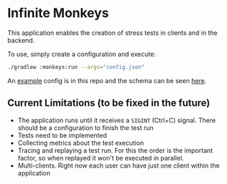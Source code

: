 # Infinite Monkeys

This application enables the creation of stress tests in clients and in the backend.

To use, simply create a configuration and execute:

```bash
./gradlew :monkeys:run --args="config.json"
```

An [example](example.json) config is in this repo and the schema can be seen [here](schema.json).

## Current Limitations (to be fixed in the future)

* The application runs until it receives a `SIGINT` (Ctrl+C) signal. There should be a configuration
  to finish the test run
* Tests need to be implemented
* Collecting metrics about the test execution
* Tracing and replaying a test run. For this the order is the important factor, so when replayed it
  won't be executed in parallel.
* Multi-clients. Right now each user can have just one client within the application

